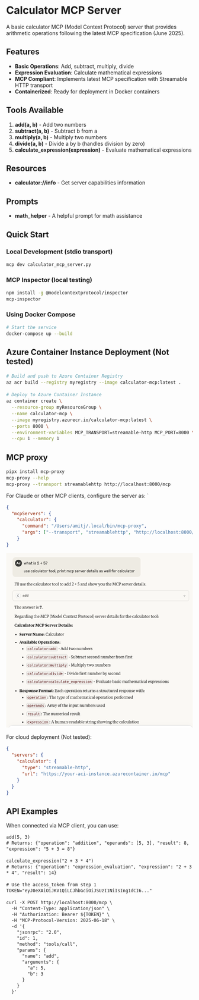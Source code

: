 # Calculator MCP Server

A basic calculator MCP (Model Context Protocol) server that provides arithmetic operations following the latest MCP specification (June 2025).

## Features

- **Basic Operations**: Add, subtract, multiply, divide
- **Expression Evaluation**: Calculate mathematical expressions
- **MCP Compliant**: Implements latest MCP specification with Streamable HTTP transport
- **Containerized**: Ready for deployment in Docker containers


## Tools Available

1. **add(a, b)** - Add two numbers
2. **subtract(a, b)** - Subtract b from a  
3. **multiply(a, b)** - Multiply two numbers
4. **divide(a, b)** - Divide a by b (handles division by zero)
5. **calculate_expression(expression)** - Evaluate mathematical expressions

## Resources

- **calculator://info** - Get server capabilities information

## Prompts

- **math_helper** - A helpful prompt for math assistance

## Quick Start

### Local Development (stdio transport)
```bash
mcp dev calculator_mcp_server.py
```
### MCP Inspector (local testing)
```bash
npm install -g @modelcontextprotocol/inspector
mcp-inspector
```

### Using Docker Compose

```bash
# Start the service
docker-compose up --build
```

## Azure Container Instance Deployment (Not tested)

```bash
# Build and push to Azure Container Registry
az acr build --registry myregistry --image calculator-mcp:latest .

# Deploy to Azure Container Instance
az container create \
  --resource-group myResourceGroup \
  --name calculator-mcp \
  --image myregistry.azurecr.io/calculator-mcp:latest \
  --ports 8000 \
  --environment-variables MCP_TRANSPORT=streamable-http MCP_PORT=8000 \
  --cpu 1 --memory 1
```
## MCP proxy
```bash
pipx install mcp-proxy
mcp-proxy --help
mcp-proxy --transport streamablehttp http://localhost:8000/mcp
```

For Claude or other MCP clients, configure the server as:
`
```json
{
  "mcpServers": {
    "calculator": {
      "command": "/Users/amitj/.local/bin/mcp-proxy",
      "args": ["--transport", "streamablehttp", "http://localhost:8000/mcp"]
    }
}
```
![alt text](image.png)


For cloud deployment (Not tested):
```json
{
  "servers": {
    "calculator": {
      "type": "streamable-http", 
      "url": "https://your-aci-instance.azurecontainer.io/mcp"
    }
  }
}
```

## API Examples

When connected via MCP client, you can use:

```
add(5, 3)
# Returns: {"operation": "addition", "operands": [5, 3], "result": 8, "expression": "5 + 3 = 8"}

calculate_expression("2 + 3 * 4")  
# Returns: {"operation": "expression_evaluation", "expression": "2 + 3 * 4", "result": 14}

# Use the access_token from step 1
TOKEN="eyJ0eXAiOiJKV1QiLCJhbGciOiJSUzI1NiIsIng1dCI6..."

curl -X POST http://localhost:8000/mcp \
  -H "Content-Type: application/json" \
  -H "Authorization: Bearer ${TOKEN}" \
  -H "MCP-Protocol-Version: 2025-06-18" \
  -d '{
    "jsonrpc": "2.0",
    "id": 1,
    "method": "tools/call",
    "params": {
      "name": "add",
      "arguments": {
        "a": 5,
        "b": 3
      }
    }
  }'
```
